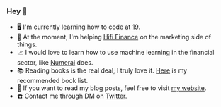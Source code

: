 ### Hey 👋

- 🖥 I'm currently learning how to code at [19](https://www.s19.be/).
- 💪 At the moment, I'm helping [Hifi Finance](https://hifi.finance) on the marketing side of things.
- 📈 I would love to learn how to use machine learning in the financial sector, like [Numerai](https://numer.ai) does.
- 📚 Reading books is the real deal, I truly love it. [Here](https://maxdesalle.com/about/) is my recommended book list.
- 👻 If you want to read my blog posts, feel free to visit [my website](https://maxdesalle.com/).
- ☎️  Contact me through DM on [Twitter](https://twitter.com/maxdesalle/).
